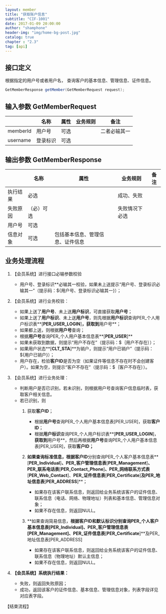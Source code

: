```yaml
---
layout: member 
title: "获取账户信息"  
subtitle: "CIF-1001"  
date: 2017-01-09 20:00:00  
author: "shamphone"  
header-img: "img/home-bg-post.jpg"  
catalog: true  
chapter : "2.3"
tag: [api]  
---
```


## 接口定义


根据指定的用户号或者用户名， 查询客户的基本信息、管理信息、证件信息。

```java
GetMemberResponse getMember(GetMemberRequest request);
```

 
## 输入参数 GetMemberRequest

|              |  名称                                                  |  属性        |   业务规则                       |   备注         |
|--------------|--------------------------------------------------------|--------------|----------------------------------|----------------|
|memberId      | 用户号                                                 | 可选         |                                  | 二者必输其一   |
|username      | 登录标识                                               | 可选         |                                  |                |


## 输出参数 GetMemberResponse

|              |  名称                                                  |  属性        |   业务规则                       |   备注         |
|--------------|--------------------------------------------------------|--------------|----------------------------------|----------------|
| 执行结果                                               | 必选         |                                  | 成功、失败     |
| 失败原因                                               | （必）可选   |                                  | 失败情况下必选 |
| 用户号                                                 | 可选         |                                  |                |
| 信息对象                                               | 可选         | 包括基本信息、管理信息、证件信息 |                |


## 业务处理流程

1. 【会员系统】进行接口必输参数校验
	- 用户号、登录标识**必输其一校验，如果未上送提示“用户号、登录标识必输其一”（提示码：\${用户号、登录标识必输其一}）；
2. 【会员系统】进行业务校验：
	- 如果上送了**用户号**、未上送**用户标识**，可直接获取**用户号**；
	- 如果上送了**用户标识**、未上送**用户号**，则先根据**用户标识**查询PER_个人用户标识表**[**PER_USER_LOGIN**]**，获取到**用户号**；
	- 如果都上送，则根据**用户号**查询；
	- 根据**用户号**查询PER_个人用户基本信息表**[**PER_USER**]**
	- 如果未获取到数据，则提示“用户不存在”（提示码：\$｛用户不存在｝）；
	- 如果用户状态**[**CLT_STA**]**为销户，则提示“用户已销户”（提示码：\${用户已销户}）；
	- 用户存在，检验**客户ID**是否为空（如果证件等信息不存在时不会创建客户）。如果为空，则提示“客户不存在”（提示码：\$｛客户不存在｝）。

3. 【会员系统】进行业务处理：
	- 判断用户是否已识别，若未识别，则根据用户号查询客户信息临时表，获取客户相关信息。
	- 若已识别，则
		1.  获取**客户ID**；
			- 根据**用户号**查询PER_个人用户基本信息表[PER_USER]，获取**客户ID**；
			- 根据**用户标识**查询PER_个人用户标识表**[**PER_USER_LOGIN**]，**获取到**用户号**，然后再根据**用户号**查询PER_个人用户基本信息表[PER_USER]，获取**客户ID；**
		2. **如果查询标准信息，**根据**客户ID**分别查询PER_个人客户基本信息表**[**PER_Individual**]**、PER_客户管理信息表**[**PER_Management**]**、PER_联系电话表**[**PER_Contact_Phone**]**、PER_网络联系方式表**[**PER_Web_Contact**]、**PER_证件信息表**[**PER_Certificate**]**及PER_地址信息表**[**PER_ADDRESS**]**；
			- 如果存在该客户联系信息，则返回给业务系统该客户的证件信息、联系信息（电话、网络、物理地址）列表和基本信息、管理信息对象；
			- 如果不存在信息，则返回NULL。

		3.  **如果查询简易信息，**根据客户ID和默认标识分别查询PER_个人客户基本信息表[PER_Individual]、PER_客户管理信息表[PER_Management]、PER_证件信息表**[**PER_Certificate**]**及PER_地址信息表[PER_ADDRESS]
			- 如果存在该客户联系信息，则返回给业务系统该客户的证件信息、联系信息（物理地址）默认主信息；
			- 如果不存在信息，则返回NULL。

4.  **【会员系统】系统执行结果：**
	- 失败，则返回失败原因；
	- 成功，返回该客户的证件信息、基本信息、管理信息对象，列表字段详见对应表字段。

【结束流程】